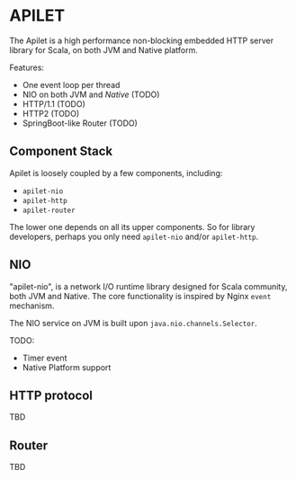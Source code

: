 # APILET

The Apilet is a high performance non-blocking embedded HTTP server library for Scala, on both JVM and Native platform.

Features:
* One event loop per thread
* NIO on both JVM and *Native* (TODO)
* HTTP/1.1 (TODO)
* HTTP2 (TODO)
* SpringBoot-like Router (TODO)

## Component Stack

Apilet is loosely coupled by a few components, including:
* `apilet-nio`
* `apilet-http`
* `apilet-router`

The lower one depends on all its upper components. So for library developers, perhaps you only need `apilet-nio` and/or `apilet-http`.

## NIO 

"apilet-nio", is a network I/O runtime library designed for Scala community, both JVM and Native. The core functionality is inspired by Nginx `event` mechanism.

The NIO service on JVM is built upon `java.nio.channels.Selector`. 

TODO:
- Timer event
- Native Platform support

## HTTP protocol

TBD

## Router

TBD
